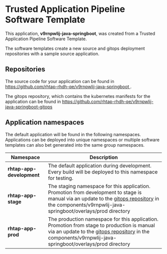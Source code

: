 # Trusted Application Pipeline Software Template

This application, **v9rnpwlij-java-springboot**, was created from a Trusted Application Pipeline Software Template.

The software templates create a new source and gitops deployment repositories with a sample source application. 

## Repositories

The source code for your application can be found in [https://github.com/rhtap-rhdh-qe/v9rnpwlij-java-springboot ](https://github.com/rhtap-rhdh-qe/v9rnpwlij-java-springboot ).
 
The gitops repository, which contains the kubernetes manifests for the application can be found in 
[https://github.com/rhtap-rhdh-qe/v9rnpwlij-java-springboot-gitops ](https://github.com/rhtap-rhdh-qe/v9rnpwlij-java-springboot-gitops ) 

## Application namespaces 

The default application will be found in the following namespaces. Applications can be deployed into unique namespaces or multiple software templates can also bet generated into the same group namespaces.  

|  Namespace   |  Description   |  
| -------- | -------- |   
| **rhtap-app-development** | The default application during development. Every build will be deployed to this namespace for testing. | 
| **rhtap-app-stage** | The staging namespace for this application. Promotion from development to stage is manual via an update to the [gitops repository](https://github.com/rhtap-rhdh-qe/v9rnpwlij-java-springboot-gitops ) in the components/v9rnpwlij-java-springboot/overlays/prod directory |  
| **rhtap-app-prod** | The production namespace for this application. Promotion from stage to production is manual via an update to the [gitops repository](https://github.com/rhtap-rhdh-qe/v9rnpwlij-java-springboot-gitops ) in the components/v9rnpwlij-java-springboot/overlays/prod directory | 